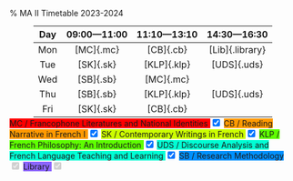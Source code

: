 % MA II Timetable 2023-2024

<script type="module" src="tt.js"></script>
<style>
table { margin: auto; width: max-content; }
.mc { background-color: hsl(0,100%,50%);}
.cb { background-color: hsl(36,100%,50%);}
.sk { background-color: hsl(72,100%,50%);}
.klp { background-color: hsl(98,100%,50%);}
.uds { background-color: hsl(170,100%,50%);}
.sb { background-color: hsl(206,100%,50%);}
.library { background-color: hsl(255,100%,70%);}
span { display: block; width: 3em; padding-right: .3em; padding-left: .3em; }
</style>

Day | 09:00&mdash;11:00 | 11:10&mdash;13:10 | 14:30&mdash;16:30
:-: | :-: | :-: | :-:
Mon | [MC]{.mc} | [CB]{.cb} | [Lib]{.library}
Tue | [SK]{.sk} | [KLP]{.klp} | [UDS]{.uds}
Wed | [SB]{.sb} | [MC]{.mc} |
Thu | [SB]{.sb} | [KLP]{.klp} | [UDS]{.uds}
Fri | [SK]{.sk} | [CB]{.cb} |
 

<form name="selections">

<label class="mc" for="mc">
  MC / Francophone Literatures and National Identities
</label>
<input class="mc" name="mc" id="mc" type="checkbox" checked>

<label class="cb" for="cb">
  CB / Reading Narrative in French I
</label>
<input class="cb" name="cb" id="cb" type="checkbox" checked>

<label class="sk" for="sk">
  SK / Contemporary Writings in French
</label>
<input class="sk" name="sk" id="sk" type="checkbox" checked>

<label class="klp" for="klp">
  KLP / French Philosophy: An Introduction
</label>
<input class="klp" name="klp" id="klp" type="checkbox" checked>

<label class="uds" for="uds">
  UDS / Discourse Analysis and French Language Teaching and Learning
</label>
<input class="uds" name="uds" id="uds" type="checkbox" checked>

<label class="sb" for="sb">
  SB / Research Methodology
</label>
<input class="sb" name="sb" id="sb" type="checkbox" checked disabled>

<label class="library" for="library">
  Library
</label>
<input class="library" name="library" id="library" type="checkbox" checked disabled>
